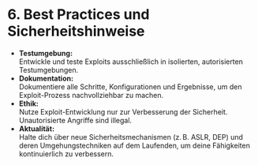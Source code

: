 # 6. Best Practices und Sicherheitshinweise

* **Testumgebung:**\
  Entwickle und teste Exploits ausschließlich in isolierten, autorisierten Testumgebungen.
* **Dokumentation:**\
  Dokumentiere alle Schritte, Konfigurationen und Ergebnisse, um den Exploit-Prozess nachvollziehbar zu machen.
* **Ethik:**\
  Nutze Exploit-Entwicklung nur zur Verbesserung der Sicherheit. Unautorisierte Angriffe sind illegal.
* **Aktualität:**\
  Halte dich über neue Sicherheitsmechanismen (z. B. ASLR, DEP) und deren Umgehungstechniken auf dem Laufenden, um deine Fähigkeiten kontinuierlich zu verbessern.

